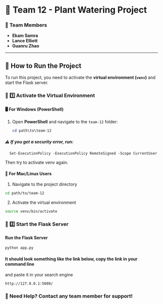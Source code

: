 # 🌱 Team 12 - Plant Watering Project

### 👥 **Team Members**
- **Ekam Samra**
- **Lance Elliott**
- **Guanru Zhao**

---

## 🚀 How to Run the Project

To run this project, you need to activate the **virtual environment (`venv`)** and start the Flask server.

### 🔹 **1️⃣ Activate the Virtual Environment**

#### 🖥️ **For Windows (PowerShell)**
1. Open **PowerShell** and navigate to the `team-12` folder:
   ```powershell
   cd path\to\team-12

##### ⚠️ If you get a security error, run:
      Set-ExecutionPolicy -ExecutionPolicy RemoteSigned -Scope CurrentUser

Then try to activate venv again.

#### 🍏 For Mac/Linux Users 

1. Navigate to the project directory
```bash
cd path/to/team-12
```

2. Activate the virtual environment
```bash
source venv/bin/activate
```

### 🔹  2️⃣ **Start the Flask Server**

#### Run the Flask Server
```bash
python app.py
```

#### It should look something like the link below, copy the link in your command line
and paste it in your search engine
```bash
http://127.0.0.1:5000/
```

### 📌 Need Help? Contact any team member for support!
